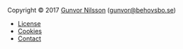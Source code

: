 Copyright &copy; 2017 [Gunvor Nilsson](http://behovsbo.se) (gunvor@behovsbo.se)

* [License](license)
* [Cookies](cookies)
* [Contact](contact)